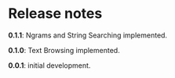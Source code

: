 # Release notes

**0.1.1**: Ngrams and String Searching implemented.

**0.1.0**: Text Browsing implemented.

**0.0.1**: initial development.
